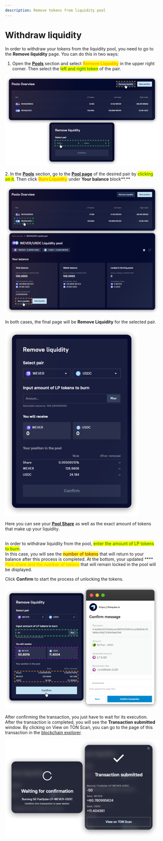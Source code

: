 ```yaml
---
description: Remove tokens from liquidity pool
---
```


# Withdraw liquidity

In order to withdraw your tokens from the liquidity pool, you need to go to the **Remove liquidity** page. You can do this in two ways:

1. Open the [**Pools**](../) section and select <mark style="color:orange;">**Remove Liquidity**</mark> in the upper right corner. Then select the <mark style="color:green;">left and right token</mark> of the pair.

![](<../../../.gitbook/assets/image (181).png>)

2\. In the [**Pools**](../) section, go to the [**Pool page**](../interface/pool-page/) of the desired pair by <mark style="color:green;">clicking on it</mark>. Then click <mark style="color:orange;">**Burn Liquidity**</mark> under **Your balance** block\*\*.\*\*

![](<../../../.gitbook/assets/image (195).png>)

In both cases, the final page will be **Remove Liquidity** for the selected pair.

![](<../../../.gitbook/assets/image (23).png>)

Here you can see your [**Pool Share**](../pool-economics.md) as well as the exact amount of tokens that make up your liquidity.

\
In order to withdraw liquidity from the pool, <mark style="color:green;">enter the amount of LP tokens to burn</mark>.\
In this case, you will see the <mark style="color:purple;">number of tokens</mark> that will return to your balance after this process is completed. At the bottom, your updated \*\*\*\* <mark style="color:orange;">Pool share and the number of tokens</mark> that will remain locked in the pool will be displayed.

Click **Confirm** to start the process of unlocking the tokens.

![](<../../../.gitbook/assets/image (120).png>)

After confirming the transaction, you just have to wait for its execution.\
After the transaction is completed, you will see the **Transaction submitted** window. By clicking on View on TON Scan, you can go to the page of this transaction in the [blockchain explorer](../../getting-started/glossary.md#explorer).

![](<../../../.gitbook/assets/image (184).png>)
